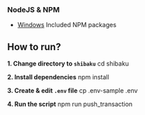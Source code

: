 ### NodeJS & NPM
- [Windows](https://nodejs.org/en/download/) Included NPM packages

## How to run?

**1. Change directory to `shibaku`**
cd shibaku

**2. Install dependencies**
npm install

**3. Create & edit `.env` file**
cp .env-sample .env

**4. Run the script**
npm run push_transaction